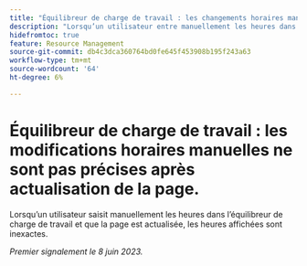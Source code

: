```yaml
---
title: "Équilibreur de charge de travail : les changements horaires manuels ne sont pas précis après l’actualisation de la page"
description: "Lorsqu’un utilisateur entre manuellement les heures dans l’équilibreur de charge de travail et que la page est actualisée, les heures affichées sont inexactes."
hidefromtoc: true
feature: Resource Management
source-git-commit: db4c3dca360764bd0fe645f453908b195f243a63
workflow-type: tm+mt
source-wordcount: '64'
ht-degree: 6%

---
```



# Équilibreur de charge de travail : les modifications horaires manuelles ne sont pas précises après actualisation de la page.

Lorsqu’un utilisateur saisit manuellement les heures dans l’équilibreur de charge de travail et que la page est actualisée, les heures affichées sont inexactes.

_Premier signalement le 8 juin 2023._
